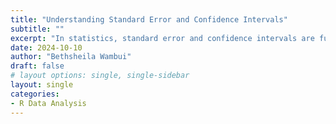 ```yaml
---
title: "Understanding Standard Error and Confidence Intervals"
subtitle: ""
excerpt: "In statistics, standard error and confidence intervals are fundamental concepts that help us draw conclusions about population parameters based on sample data. These tools are essential for estimating population means, proportions, and other characteristics in a way that reflects the uncertainty inherent in working with samples. Let’s dive into what these concepts mean and how they are used."
date: 2024-10-10
author: "Bethsheila Wambui"
draft: false
# layout options: single, single-sidebar
layout: single
categories:
- R Data Analysis
---
```

